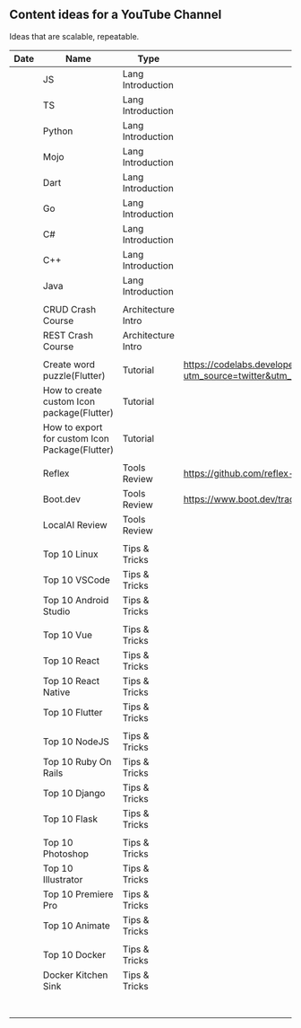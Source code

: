 ## Content ideas for a YouTube Channel

Ideas that are scalable, repeatable.

| Date | Name                                           | Type               | Url                                                                                                                                        |
| ---- | ---------------------------------------------- | ------------------ | ------------------------------------------------------------------------------------------------------------------------------------------ |
|      | JS                                             | Lang Introduction  |                                                                                                                                            |
|      | TS                                             | Lang Introduction  |                                                                                                                                            |
|      | Python                                         | Lang Introduction  |                                                                                                                                            |
|      | Mojo                                           | Lang Introduction  |                                                                                                                                            |
|      | Dart                                           | Lang Introduction  |                                                                                                                                            |
|      | Go                                             | Lang Introduction  |                                                                                                                                            |
|      | C#                                             | Lang Introduction  |                                                                                                                                            |
|      | C++                                            | Lang Introduction  |                                                                                                                                            |
|      | Java                                           | Lang Introduction  |                                                                                                                                            |
|      |                                                |                    |                                                                                                                                            |
|      | CRUD Crash Course                              | Architecture Intro |                                                                                                                                            |
|      | REST Crash Course                              | Architecture Intro |                                                                                                                                            |
|      |                                                |                    |                                                                                                                                            |
|      | Create word puzzle(Flutter)                    | Tutorial           | https://codelabs.developers.google.com/codelabs/flutter-word-puzzle?utm_source=twitter&utm_medium=organicsocial&utm_campaign&utm_content#2 |
|      | How to create custom Icon package(Flutter)     | Tutorial           |                                                                                                                                            |
|      | How to export for custom Icon Package(Flutter) | Tutorial           |                                                                                                                                            |
|      |                                                |                    |                                                                                                                                            |
|      | Reflex                                         | Tools Review       | https://github.com/reflex-dev/reflex                                                                                                       |
|      | Boot.dev                                       | Tools Review       | https://www.boot.dev/tracks/backend                                                                                                        |
|      | LocalAI Review                                 | Tools Review       |                                                                                                                                            |
|      |                                                |                    |                                                                                                                                            |
|      | Top 10 Linux                                   | Tips & Tricks      |                                                                                                                                            |
|      | Top 10 VSCode                                  | Tips & Tricks      |                                                                                                                                            |
|      | Top 10 Android Studio                          | Tips & Tricks      |                                                                                                                                            |
|      |                                                |                    |                                                                                                                                            |
|      | Top 10 Vue                                     | Tips & Tricks      |                                                                                                                                            |
|      | Top 10 React                                   | Tips & Tricks      |                                                                                                                                            |
|      | Top 10 React Native                            | Tips & Tricks      |                                                                                                                                            |
|      | Top 10 Flutter                                 | Tips & Tricks      |                                                                                                                                            |
|      |                                                |                    |                                                                                                                                            |
|      | Top 10 NodeJS                                  | Tips & Tricks      |                                                                                                                                            |
|      | Top 10 Ruby On Rails                           | Tips & Tricks      |                                                                                                                                            |
|      | Top 10 Django                                  | Tips & Tricks      |                                                                                                                                            |
|      | Top 10 Flask                                   | Tips & Tricks      |                                                                                                                                            |
|      |                                                |                    |                                                                                                                                            |
|      | Top 10 Photoshop                               | Tips & Tricks      |                                                                                                                                            |
|      | Top 10 Illustrator                             | Tips & Tricks      |                                                                                                                                            |
|      | Top 10 Premiere Pro                            | Tips & Tricks      |                                                                                                                                            |
|      | Top 10 Animate                                 | Tips & Tricks      |                                                                                                                                            |
|      |                                                |                    |                                                                                                                                            |
|      | Top 10 Docker                                  | Tips & Tricks      |                                                                                                                                            |
|      | Docker Kitchen Sink                            | Tips & Tricks      |                                                                                                                                            |
|      |                                                |                    |                                                                                                                                            |
|      |                                                |                    |                                                                                                                                            |
|      |                                                |                    |                                                                                                                                            |
|      |                                                |                    |                                                                                                                                            |
|      |                                                |                    |                                                                                                                                            |
|      |                                                |                    |                                                                                                                                            |
|      |                                                |                    |                                                                                                                                            |

